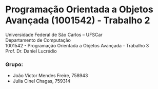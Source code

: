 # Programação Orientada a Objetos Avançada (1001542) - Trabalho 2

Universidade Federal de São Carlos – UFSCar \
Departamento de Computação \
1001542 - Programação Orientada a Objetos Avançada - Trabalho 3 \
Prof. Dr. Daniel Lucrédio

### Grupo:
- João Victor Mendes Freire, 758943
- Julia Cinel Chagas, 759314
